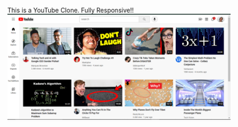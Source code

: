 This is a YouTube Clone. Fully Responsive!!
![image alt](https://github.com/BlenB-dev/youtube.com/blob/main/Screenshot%202025-03-05%20145615.png?raw=true)




